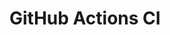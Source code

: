 # GitHub Actions CI


















































































































































































































































































































































































